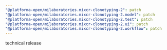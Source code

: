 ```yaml
---
"@platforma-open/milaboratories.mixcr-clonotyping-2": patch
"@platforma-open/milaboratories.mixcr-clonotyping-2.model": patch
"@platforma-open/milaboratories.mixcr-clonotyping-2.test": patch
"@platforma-open/milaboratories.mixcr-clonotyping-2.ui": patch
"@platforma-open/milaboratories.mixcr-clonotyping-2.workflow": patch
---
```


technical release

